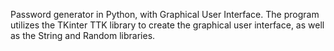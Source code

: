Password generator in Python, with Graphical User Interface.
The program utilizes the TKinter TTK library to create the graphical user interface, as well as the String and Random libraries.
